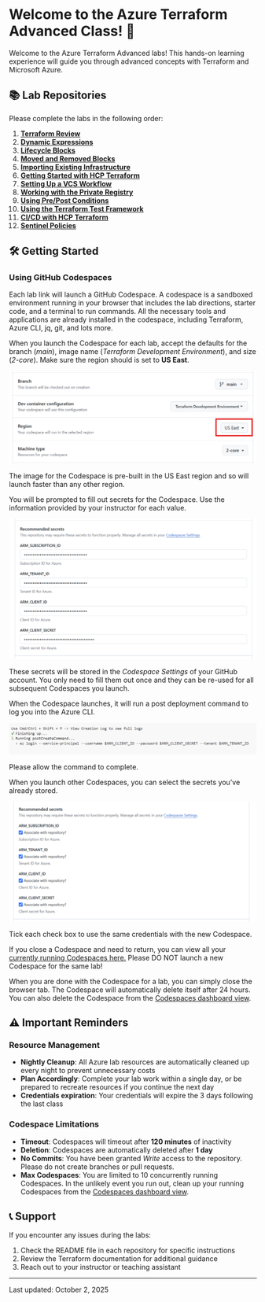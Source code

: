 # Welcome to the Azure Terraform Advanced Class! 🚀

Welcome to the Azure Terraform Advanced labs! This hands-on learning experience will guide you through advanced concepts with Terraform and Microsoft Azure.

## 📚 Lab Repositories

Please complete the labs in the following order:

1. **[Terraform Review](https://codespaces.new/ned-in-the-cloud/ata-terraform-review)**
1. **[Dynamic Expressions]()**
1. **[Lifecycle Blocks]()**
1. **[Moved and Removed Blocks]()**
1. **[Importing Existing Infrastructure]()**
1. **[Getting Started with HCP Terraform]()**
1. **[Setting Up a VCS Workflow]()**
1. **[Working with the Private Registry]()**
1. **[Using Pre/Post Conditions]()**
1. **[Using the Terraform Test Framework]()**
1. **[CI/CD with HCP Terraform]()**
1. **[Sentinel Policies]()**

## 🛠️ Getting Started

### Using GitHub Codespaces

Each lab link will launch a GitHub Codespace. A codespace is a sandboxed environment running in your browser that includes the lab directions, starter code, and a terminal to run commands. All the necessary tools and applications are already installed in the codespace, including Terraform, Azure CLI, jq, git, and lots more.

When you launch the Codespace for each lab, accept the defaults for the branch (*main*), image name (*Terraform Development Environment*), and size (*2-core*). Make sure the region should is set to **US East**.

![Region selection screenshot](./images/region.png)

The image for the Codespace is pre-built in the US East region and so will launch faster than any other region.

You will be prompted to fill out secrets for the Codespace. Use the information provided by your instructor for each value.

![Secrets input screenshot](./images/secrets.png)

These secrets will be stored in the *Codespace Settings* of your GitHub account. You only need to fill them out once and they can be re-used for all subsequent Codespaces you launch.

When the Codespace launches, it will run a post deployment command to log you into the Azure CLI.

![Azure login screenshot](./images/azlogin.png)

Please allow the command to complete.

When you launch other Codespaces, you can select the secrets you've already stored.

![Reuse secrets screenshot](./images/use_secrets.png)

Tick each check box to use the same credentials with the new Codespace.

If you close a Codespace and need to return, you can view all your [currently running Codespaces here.](https://github.com/codespaces) Please DO NOT launch a new Codespace for the same lab!

When you are done with the Codespace for a lab, you can simply close the browser tab. The Codespace will automatically delete itself after 24 hours. You can also delete the Codespace from the [Codespaces dashboard view](https://github.com/codespaces).

## ⚠️ Important Reminders

### Resource Management

- **Nightly Cleanup**: All Azure lab resources are automatically cleaned up every night to prevent unnecessary costs
- **Plan Accordingly**: Complete your lab work within a single day, or be prepared to recreate resources if you continue the next day
- **Credentials expiration**: Your credentials will expire the 3 days following the last class

### Codespace Limitations

- **Timeout**: Codespaces will timeout after **120 minutes** of inactivity
- **Deletion**: Codespaces are automatically deleted after **1 day**
- **No Commits**: You have been granted *Write* access to the repository. Please do not create branches or pull requests.
- **Max Codespaces**: You are limited to 10 concurrently running Codespaces. In the unlikely event you run out, clean up your running Codespaces from the [Codespaces dashboard view](https://github.com/codespaces).

## 📞 Support

If you encounter any issues during the labs:

1. Check the README file in each repository for specific instructions
2. Review the Terraform documentation for additional guidance
3. Reach out to your instructor or teaching assistant

---

Last updated: October 2, 2025
